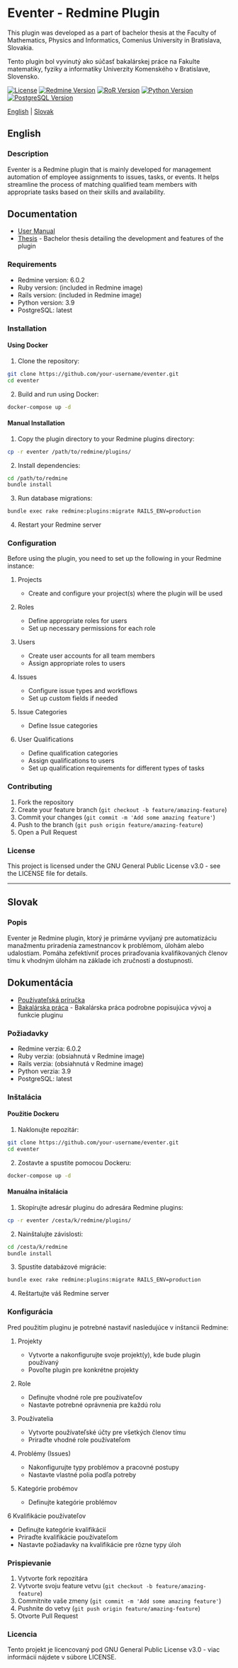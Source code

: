 # Eventer - Redmine Plugin

This plugin was developed as a part of bachelor thesis at the Faculty of Mathematics, Physics and Informatics, Comenius University in Bratislava, Slovakia.

Tento plugin bol vyvinutý ako súčasť bakalárskej práce na Fakulte matematiky, fyziky a informatiky Univerzity Komenského v Bratislave, Slovensko.

[![License](https://img.shields.io/badge/license-GPLv2-blue.svg)](https://www.gnu.org/licenses/gpl-2.0.html)
[![Redmine Version](https://img.shields.io/badge/redmine-6.0.2-blue.svg)](https://www.redmine.org/)
[![RoR Version](https://img.shields.io/badge/ruby-3.0.0-blue.svg)](https://www.ruby-lang.org/)
[![Python Version](https://img.shields.io/badge/python-3.9-blue.svg)](https://www.python.org/)
[![PostgreSQL Version](https://img.shields.io/badge/postgresql-latest-blue.svg)](https://www.postgresql.org/)

[English](#english) | [Slovak](#slovak)

## English

### Description
Eventer is a Redmine plugin that is mainly developed for management automation of employee assignments to issues, tasks, or events. It helps streamline the process of matching qualified team members with appropriate tasks based on their skills and availability.

## Documentation
- [User Manual](docs/user_manual.md)
- [Thesis](docs/thesis.pdf) - Bachelor thesis detailing the development and features of the plugin

### Requirements
- Redmine version: 6.0.2
- Ruby version: (included in Redmine image)
- Rails version: (included in Redmine image)
- Python version: 3.9
- PostgreSQL: latest

### Installation

#### Using Docker
1. Clone the repository:
```bash
git clone https://github.com/your-username/eventer.git
cd eventer
```

2. Build and run using Docker:
```bash
docker-compose up -d
```

#### Manual Installation
1. Copy the plugin directory to your Redmine plugins directory:
```bash
cp -r eventer /path/to/redmine/plugins/
```

2. Install dependencies:
```bash
cd /path/to/redmine
bundle install
```

3. Run database migrations:
```bash
bundle exec rake redmine:plugins:migrate RAILS_ENV=production
```

4. Restart your Redmine server

### Configuration
Before using the plugin, you need to set up the following in your Redmine instance:

1. Projects
   - Create and configure your project(s) where the plugin will be used

2. Roles
   - Define appropriate roles for users
   - Set up necessary permissions for each role

3. Users
   - Create user accounts for all team members
   - Assign appropriate roles to users

4. Issues
   - Configure issue types and workflows
   - Set up custom fields if needed

5. Issue Categories
    - Define Issue categories

6. User Qualifications
   - Define qualification categories
   - Assign qualifications to users
   - Set up qualification requirements for different types of tasks

### Contributing
1. Fork the repository
2. Create your feature branch (`git checkout -b feature/amazing-feature`)
3. Commit your changes (`git commit -m 'Add some amazing feature'`)
4. Push to the branch (`git push origin feature/amazing-feature`)
5. Open a Pull Request

### License
This project is licensed under the GNU General Public License v3.0 - see the LICENSE file for details.

---

## Slovak

### Popis
Eventer je Redmine plugin, ktorý je primárne vyvíjaný pre automatizáciu manažmentu priradenia zamestnancov k problémom, úlohám alebo udalostiam. Pomáha zefektívniť proces priraďovania kvalifikovaných členov tímu k vhodným úlohám na základe ich zručností a dostupnosti.

## Dokumentácia
- [Používateľská príručka](docs/user_manual.md)
- [Bakalárska práca](docs/thesis.pdf) - Bakalárska práca podrobne popisujúca vývoj a funkcie pluginu

### Požiadavky
- Redmine verzia: 6.0.2
- Ruby verzia: (obsiahnutá v Redmine image)
- Rails verzia: (obsiahnutá v Redmine image)
- Python verzia: 3.9
- PostgreSQL: latest

### Inštalácia

#### Použitie Dockeru
1. Naklonujte repozitár:
```bash
git clone https://github.com/your-username/eventer.git
cd eventer
```

2. Zostavte a spustite pomocou Dockeru:
```bash
docker-compose up -d
```

#### Manuálna inštalácia
1. Skopírujte adresár pluginu do adresára Redmine plugins:
```bash
cp -r eventer /cesta/k/redmine/plugins/
```

2. Nainštalujte závislosti:
```bash
cd /cesta/k/redmine
bundle install
```

3. Spustite databázové migrácie:
```bash
bundle exec rake redmine:plugins:migrate RAILS_ENV=production
```

4. Reštartujte váš Redmine server

### Konfigurácia
Pred použitím pluginu je potrebné nastaviť nasledujúce v inštancii Redmine:

1. Projekty
   - Vytvorte a nakonfigurujte svoje projekt(y), kde bude plugin používaný
   - Povoľte plugin pre konkrétne projekty

2. Role
   - Definujte vhodné role pre používateľov
   - Nastavte potrebné oprávnenia pre každú rolu

3. Používatelia
   - Vytvorte používateľské účty pre všetkých členov tímu
   - Priraďte vhodné role používateľom

4. Problémy (Issues)
   - Nakonfigurujte typy problémov a pracovné postupy
   - Nastavte vlastné polia podľa potreby

5. Kategórie probémov
   - Definujte kategórie problémov

6 Kvalifikácie používateľov
   - Definujte kategórie kvalifikácií
   - Priraďte kvalifikácie používateľom
   - Nastavte požiadavky na kvalifikácie pre rôzne typy úloh

### Prispievanie
1. Vytvorte fork repozitára
2. Vytvorte svoju feature vetvu (`git checkout -b feature/amazing-feature`)
3. Commitnite vaše zmeny (`git commit -m 'Add some amazing feature'`)
4. Pushnite do vetvy (`git push origin feature/amazing-feature`)
5. Otvorte Pull Request

### Licencia
Tento projekt je licencovaný pod GNU General Public License v3.0 - viac informácií nájdete v súbore LICENSE.
